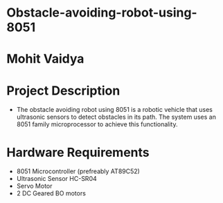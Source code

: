 # Obstacle-avoiding-robot-using-8051
# Mohit Vaidya

# Project Description 
* The obstacle avoiding robot using 8051 is a robotic vehicle that uses ultrasonic sensors to detect obstacles in its path. The system uses an 8051 family microprocessor to achieve this functionality.

# Hardware Requirements
* 8051 Microcontroller (prefreably AT89C52)
* Ultrasonic Sensor HC-SR04
* Servo Motor
* 2 DC Geared BO motors
